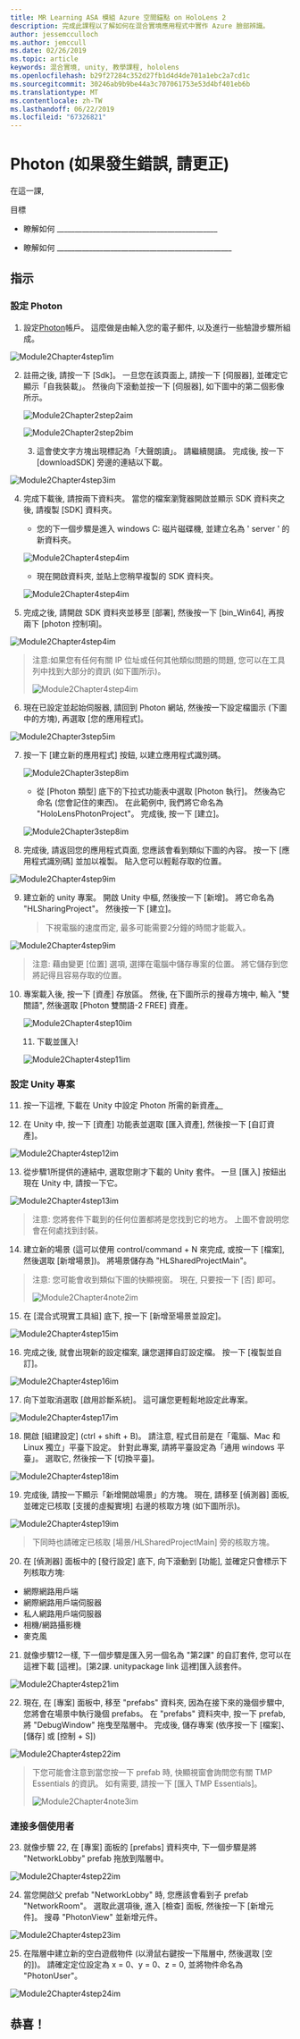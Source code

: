 ```yaml
---
title: MR Learning ASA 模組 Azure 空間錨點 on HoloLens 2
description: 完成此課程以了解如何在混合實境應用程式中實作 Azure 臉部辨識。
author: jessemcculloch
ms.author: jemccull
ms.date: 02/26/2019
ms.topic: article
keywords: 混合實境, unity, 教學課程, hololens
ms.openlocfilehash: b29f27284c352d27fb1d4d4de701a1ebc2a7cd1c
ms.sourcegitcommit: 30246ab9b9be44a3c707061753e53d4bf401eb6b
ms.translationtype: MT
ms.contentlocale: zh-TW
ms.lasthandoff: 06/22/2019
ms.locfileid: "67326821"
---
```

# <a name="photon-correct-me-if-im-wrong"></a>Photon (如果發生錯誤, 請更正)

在這一課, 

目標

* 瞭解如何 _____________________________________________

* 瞭解如何 _________________________________________________

  

## <a name="instructions"></a>指示

### <a name="setting-up-photon"></a>設定 Photon

1. 設定[Photon](https://dashboard.photonengine.com/en-US/Account/SignUp)帳戶。 這麼做是由輸入您的電子郵件, 以及進行一些驗證步驟所組成。
   

![Module2Chapter4step1im](images/Module2chapter4step1im.png)

2. 註冊之後, 請按一下 [Sdk]。 一旦您在該頁面上, 請按一下 [伺服器], 並確定它顯示「自我裝載」。 然後向下滾動並按一下 [伺服器], 如下圖中的第二個影像所示。

   

   ![Module2Chapter2step2aim](images/Module2chapter4step2aim.png)

   ![Module2Chapter2step2bim](images/Module2chapter4step2bim.png)
   
   3. 這會使文字方塊出現標記為「大聲朗讀」。 請繼續閱讀。 完成後, 按一下 [downloadSDK] 旁邊的連結以下載。


![Module2Chapter4step3im](images/Module2chapter4step3im.png)

4. 完成下載後, 請按兩下資料夾。  當您的檔案瀏覽器開啟並顯示 SDK 資料夾之後, 請複製 [SDK] 資料夾。
   
   - 您的下一個步驟是進入 windows C: 磁片磁碟機, 並建立名為 ' server ' 的新資料夾。
   
   ![Module2Chapter4step4im](images/Module2chapter4step4aim.png)
   
   - 現在開啟資料夾, 並貼上您稍早複製的 SDK 資料夾。
   
   ![Module2Chapter4step4im](images/Module2chapter4step4bim.png)
   
5. 完成之後, 請開啟 SDK 資料夾並移至 [部署], 然後按一下 [bin_Win64], 再按兩下 [photon 控制項]。


![Module2Chapter4step4im](images/Module2chapter4step5im.png)

> 注意:如果您有任何有關 IP 位址或任何其他類似問題的問題, 您可以在工具列中找到大部分的資訊 (如下圖所示)。
>
> ![Module2Chapter4step4im](images/Module2chapter4noteim.png)

6. 現在已設定並起始伺服器, 請回到 Photon 網站, 然後按一下設定檔圖示 (下圖中的方塊), 再選取 [您的應用程式]。
   

![Module2Chapter3step5im](images/Module2chapter4step6im.png)

7. 按一下 [建立新的應用程式] 按鈕, 以建立應用程式識別碼。

   ![Module2Chapter3step8im](images/Module2chapter4step7aim.png)

   - 從 [Photon 類型] 底下的下拉式功能表中選取 [Photon 執行]。 然後為它命名 (您會記住的東西)。 在此範例中, 我們將它命名為 "HoloLensPhotonProject"。 完成後, 按一下 [建立]。

   ![Module2Chapter3step8im](images/Module2chapter4step7bim.png)

8. 完成後, 請返回您的應用程式頁面, 您應該會看到類似下圖的內容。 按一下 [應用程式識別碼] 並加以複製。 貼入您可以輕鬆存取的位置。  
   

![Module2Chapter4step9im](images/Module2chapter4step8im.png)

9. 建立新的 unity 專案。 開啟 Unity 中樞, 然後按一下 [新增]。 將它命名為 "HLSharingProject"。 然後按一下 [建立]。 

   > 下視電腦的速度而定, 最多可能需要2分鐘的時間才能載入。

![Module2Chapter4step9im](images/Module2chapter4step9im.png)

> 注意: 藉由變更 [位置] 選項, 選擇在電腦中儲存專案的位置。 將它儲存到您將記得且容易存取的位置。

10. 專案載入後, 按一下 [資產] 存放區。 然後, 在下圖所示的搜尋方塊中, 輸入 "雙關語", 然後選取 [Photon 雙關語-2 FREE] 資產。 

    ![Module2Chapter4step10im](images/Module2chapter4step10im.PNG)
    
    11. 下載並匯入!
    
    ![Module2Chapter4step11im](images/Module2chapter4step11im.png)

### <a name="setting-up-the-unity-project"></a>**設定 Unity 專案** 

11. 按一下這裡, 下載在 Unity 中設定 Photon 所需的新資產[。](https://github.com/microsoft/MixedRealityToolkit-Unity/releases/download/v2.0.0-RC1-Refresh/Microsoft.MixedReality.Toolkit.Unity.Examples-v2.0.0-RC1-Refresh.unitypackage)

12. 在 Unity 中, 按一下 [資產] 功能表並選取 [匯入資產], 然後按一下 [自訂資產]。

![Module2Chapter4step12im](images/Module2chapter4step12im.PNG)

13. 從步驟1所提供的連結中, 選取您剛才下載的 Unity 套件。 一旦 [匯入] 按鈕出現在 Unity 中, 請按一下它。

![Module2Chapter4step13im](images/Module2chapter4step13im.png)

> 注意: 您將套件下載到的任何位置都將是您找到它的地方。 上圖不會說明您會在何處找到封裝。

14. 建立新的場景 (這可以使用 control/command + N 來完成, 或按一下 [檔案], 然後選取 [新增場景])。 將場景儲存為 "HLSharedProjectMain"。

> 注意: 您可能會收到類似下圖的快顯視窗。 現在, 只要按一下 [否] 即可。
>
> ![Module2Chapter4note2im](images/Module2chapter4note2im.png)

15. 在 [混合式現實工具組] 底下, 按一下 [新增至場景並設定]。

![Module2Chapter4step15im](images/Module2chapter4step15im.png)

16. 完成之後, 就會出現新的設定檔案, 讓您選擇自訂設定檔。 按一下 [複製並自訂]。

![Module2Chapter4step16im](images/Module2chapter4step16im.png)

17. 向下並取消選取 [啟用診斷系統]。 這可讓您更輕鬆地設定此專案。

![Module2Chapter4step17im](images/Module2chapter4step17im.png)

18. 開啟 [組建設定] (ctrl + shift + B)。 請注意, 程式目前是在「電腦、Mac 和 Linux 獨立」平臺下設定。 針對此專案, 請將平臺設定為「通用 windows 平臺」。 選取它, 然後按一下 [切換平臺]。

![Module2Chapter4step18im](images/Module2chapter4step18im.png)

19. 完成後, 請按一下顯示「新增開啟場景」的方塊。 現在, 請移至 [偵測器] 面板, 並確定已核取 [支援的虛擬實境] 右邊的核取方塊 (如下圖所示)。 

![Module2Chapter4step19im](images/Module2chapter4step19im.png)

> 下同時也請確定已核取 [場景/HLSharedProjectMain] 旁的核取方塊。

20. 在 [偵測器] 面板中的 [發行設定] 底下, 向下滾動到 [功能], 並確定只會標示下列核取方塊:

- 網際網路用戶端
- 網際網路用戶端伺服器
- 私人網路用戶端伺服器
- 相機/網路攝影機
- 麥克風

21. 就像步驟12一樣, 下一個步驟是匯入另一個名為 "第2課" 的自訂套件, 您可以在這裡下載 [這裡]。[第2課. unitypackage link 這裡]匯入該套件。

![Module2Chapter4step21im](images/Module2chapter4step20im.png)

22. 現在, 在 [專案] 面板中, 移至 "prefabs" 資料夾, 因為在接下來的幾個步驟中, 您將會在場景中執行幾個 prefabs。 在 "prefabs" 資料夾中, 按一下 prefab, 將 "DebugWindow" 拖曳至階層中。 完成後, 儲存專案 (依序按一下 [檔案]、[儲存] 或 [控制 + S])

![Module2Chapter4step22im](images/Module2chapter4step21im.PNG)

> 下您可能會注意到當您按一下 prefab 時, 快顯視窗會詢問您有關 TMP Essentials 的資訊。 如有需要, 請按一下 [匯入 TMP Essentials]。
>
> ![Module2Chapter4note3im](images/Module2chapter4note3im.PNG)

### <a name="connecting-multiple-users"></a>**連接多個使用者**

23. 就像步驟 22, 在 [專案] 面板的 [prefabs] 資料夾中, 下一個步驟是將 "NetworkLobby" prefab 拖放到階層中。 

![Module2Chapter4step22im](images/Module2chapter4step22im.png)

24. 當您開啟父 prefab "NetworkLobby" 時, 您應該會看到子 prefab "NetworkRoom"。 選取此選項後, 進入 [檢查] 面板, 然後按一下 [新增元件]。 搜尋 "PhotonView" 並新增元件。

![Module2Chapter4step23im](images/Module2chapter4step23im.png)

25. 在階層中建立新的空白遊戲物件 (以滑鼠右鍵按一下階層中, 然後選取 [空的])。 請確定定位設定為 x = 0、y = 0、z = 0, 並將物件命名為 "PhotonUser"。

![Module2Chapter4step24im](images/Module2chapter4step24im.png)

## <a name="congratulations"></a>恭喜！



